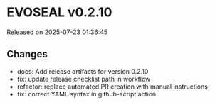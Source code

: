 # EVOSEAL v0.2.10
Released on 2025-07-23 01:36:45

## Changes
- docs: Add release artifacts for version 0.2.10
- fix: update release checklist path in workflow
- refactor: replace automated PR creation with manual instructions
- fix: correct YAML syntax in github-script action